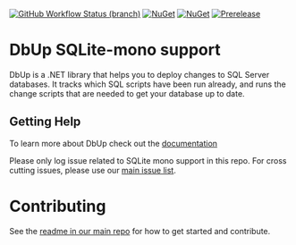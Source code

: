[![GitHub Workflow Status (branch)](https://img.shields.io/github/actions/workflow/status/DbUp/dbup-sqlite-mono/main.yml?branch=main)](https://github.com/DbUp/dbup-sqlite-mono/actions/workflows/main.yml?query=branch%3Amain)
[![NuGet](https://img.shields.io/nuget/dt/dbup-sqlite-mono.svg)](https://www.nuget.org/packages/dbup-sqlite-mono)
[![NuGet](https://img.shields.io/nuget/v/dbup-sqlite-mono.svg)](https://www.nuget.org/packages/dbup-sqlite-mono)
[![Prerelease](https://img.shields.io/nuget/vpre/dbup-sqlite-mono?color=orange&label=prerelease)](https://www.nuget.org/packages/dbup-sqlite-mono)

# DbUp SQLite-mono support
DbUp is a .NET library that helps you to deploy changes to SQL Server databases. It tracks which SQL scripts have been run already, and runs the change scripts that are needed to get your database up to date.

## Getting Help
To learn more about DbUp check out the [documentation](https://dbup.readthedocs.io/en/latest/)

Please only log issue related to SQLite mono support in this repo. For cross cutting issues, please use our [main issue list](https://github.com/DbUp/DbUp/issues).

# Contributing

See the [readme in our main repo](https://github.com/DbUp/DbUp/blob/master/README.md) for how to get started and contribute.